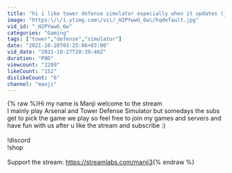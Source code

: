 ```yaml
---
title: "hi i like tower defense simulator especially when it updates (join my discord) (vip link in chat)"
image: "https:\/\/i.ytimg.com\/vi\/_H2PYwwG_6w\/hqdefault.jpg"
vid_id: "_H2PYwwG_6w"
categories: "Gaming"
tags: ["tower","defense","simulator"]
date: "2021-10-28T03:25:06+03:00"
vid_date: "2021-10-27T20:39:46Z"
duration: "P0D"
viewcount: "2209"
likeCount: "152"
dislikeCount: "6"
channel: "manji"
---
```

{% raw %}Hi my name is Manji welcome to the stream<br />I mainly play Arsenal and Tower Defense Simulator but somedays the subs get to pick the game we play so feel free to join my games and servers and have fun with us after u like the stream and subscribe  :)<br /><br />!discord <br />!shop<br /><br />Support the stream: <a rel="nofollow" target="blank" href="https://streamlabs.com/manji3">https://streamlabs.com/manji3</a>{% endraw %}
